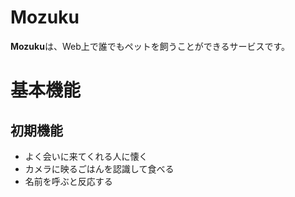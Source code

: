 # Mozuku
**Mozuku**は、Web上で誰でもペットを飼うことができるサービスです。

# 基本機能
## 初期機能
- よく会いに来てくれる人に懐く
- カメラに映るごはんを認識して食べる
- 名前を呼ぶと反応する